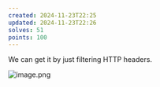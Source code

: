 ```yaml
---
created: 2024-11-23T22:25
updated: 2024-11-23T22:26
solves: 51
points: 100
---
```


We can get it by just filtering HTTP headers.

![image.png](https://res.cloudinary.com/kumonochisanaka/image/upload/v1732418752/2024/11/cda0aa7cf2008d576da1580c780083f4.png)
